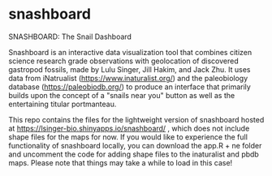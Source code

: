 # snashboard
SNASHBOARD: The Snail Dashboard

 

Snashboard is an interactive data visualization tool that combines citizen science research grade observations with geolocation of discovered gastropod fossils, made by Lulu Singer, Jill Hakim, and Jack Zhu. It uses data from iNatrualist (https://www.inaturalist.org/) and the paleobiology database (https://paleobiodb.org/) to produce an interface that primarily builds upon the concept of a "snails near you" button as well as the entertaining titular portmanteau. 

This repo contains the files for the lightweight version of snashboard hosted at https://lsinger-bio.shinyapps.io/snashboard/ , which does not include shape files for the maps for now. If you would like to experience the full functionality of snashboard locally, you can download the app.R + ne folder and uncomment the code for adding shape files to the inaturalist and pbdb maps. Please note that things may take a while to load in this case!
